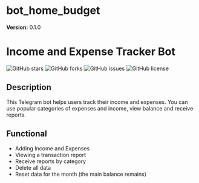 # bot_home_budget
**Version:** 0.1.0

# Income and Expense Tracker Bot

![GitHub stars](https://img.shields.io/github/stars/username/repository)
![GitHub forks](https://img.shields.io/github/forks/username/repository)
![GitHub issues](https://img.shields.io/github/issues/username/repository)
![GitHub license](https://img.shields.io/github/license/username/repository)

## Description

This Telegram bot helps users track their income and expenses.
You can use popular categories of expenses and income, view
balance and receive reports.

## Functional

- Adding Income and Expenses
- Viewing a transaction report
- Receive reports by category
- Delete all data
- Reset data for the month (the main balance remains)
